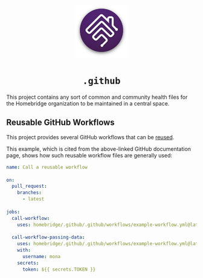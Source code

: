 <p align="center">
  <a href="https://homebridge.io"><img src="https://raw.githubusercontent.com/homebridge/branding/latest/logos/homebridge-color-round-stylized.png" height="140"></a>
</p>
<span align="center">

# `.github`

</span>

This project contains any sort of common and community health files for the Homebridge organization
to be maintained in a central space.

## Reusable GitHub Workflows

This project provides several GitHub workflows that can be [reused](https://docs.github.com/en/actions/learn-github-actions/reusing-workflows).

This example, which is cited from the above-linked GitHub documentation page, shows how such
reusable workflow files are generally used: 

```yaml
name: Call a reusable workflow

on:
  pull_request:
    branches:
      - latest

jobs:
  call-workflow:
    uses: homebridge/.github/.github/workflows/example-workflow.yml@latest

  call-workflow-passing-data:
    uses: homebridge/.github/.github/workflows/example-workflow.yml@latest
    with:
      username: mona
    secrets:
      token: ${{ secrets.TOKEN }}
```
